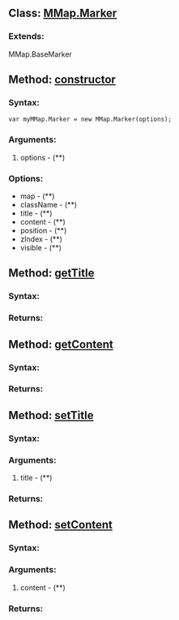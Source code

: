 
Class: <a href='#mmap.marker'>MMap.Marker</a>
---------------------------------------------



### Extends:

MMap.BaseMarker




Method: <a href='#constructor'>constructor</a>
-----------------------------------------------


### Syntax:

	var myMMap.Marker = new MMap.Marker(options);

### Arguments:

1. options - (**)

### Options:

* map - (**)
* className - (**)
* title - (**)
* content - (**)
* position - (**)
* zIndex - (**)
* visible - (**)







Method: <a href='#getTitle'>getTitle</a>
-----------------------------------------


### Syntax:



### Returns:



Method: <a href='#getContent'>getContent</a>
---------------------------------------------


### Syntax:



### Returns:




Method: <a href='#setTitle'>setTitle</a>
-----------------------------------------


### Syntax:



### Arguments:

1. title - (**)

### Returns:


Method: <a href='#setContent'>setContent</a>
---------------------------------------------


### Syntax:



### Arguments:

1. content - (**)

### Returns:

